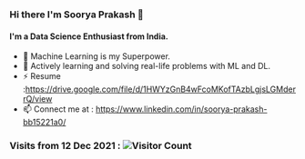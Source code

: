 ### Hi there I'm Soorya Prakash 👋


#### I'm a Data Science Enthusiast from India.


- 🌱 Machine Learning is my Superpower.
- 👯 Actively learning and solving real-life problems with ML and DL.
- ⚡ Resume :https://drive.google.com/file/d/1HWYzGnB4wFcoMKofTAzbLgjsLGMderrQ/view
- 📫 Connect me at : https://www.linkedin.com/in/soorya-prakash-bb15221a0/

### Visits from 12 Dec 2021 : ![Visitor Count](https://profile-counter.glitch.me/Sooryak12/count.svg)


<!--
**Sooryak12/Sooryak12** is a ✨ _special_ ✨ repository because its `README.md` (this file) appears on your GitHub profile.

Here are some ideas to get you started:

- 🔭 I’m currently working on OCR and Sign Language Recognition Projects
- 🌱 Machine Learning is my Superpower.
- 👯 Actively learning and solving real-life problems with ML
- 🤔 I’m looking for help with ...
- 💬 Ask me about ...
- 📫 Connect me in : https://www.linkedin.com/in/soorya-prakash-bb15221a0/

-->


